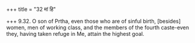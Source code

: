 +++
title = "32 मां हि"

+++
9.32. O son of Prtha, even those who are of sinful birth, \[besides\]
women, men of working class, and the members of the fourth caste-even
they, having taken refuge in Me, attain the highest goal.
